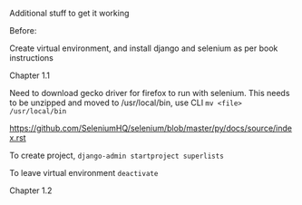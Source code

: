 Additional stuff to get it working

Before:

Create virtual environment, and install django and selenium as per book instructions

Chapter 1.1

Need to download gecko driver for firefox to run with selenium. This needs to be unzipped and moved to /usr/local/bin, use CLI `mv <file> /usr/local/bin`

https://github.com/SeleniumHQ/selenium/blob/master/py/docs/source/index.rst

To create project, `django-admin startproject superlists`

To leave virtual environment `deactivate`

Chapter 1.2
